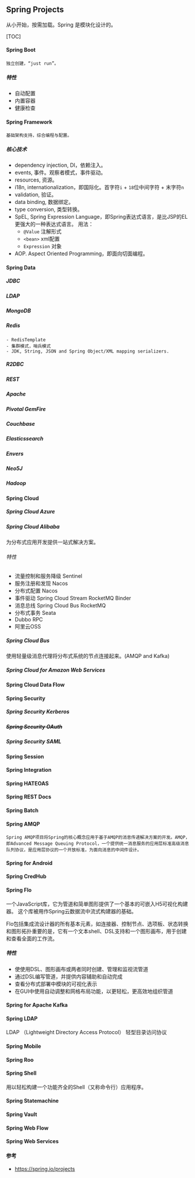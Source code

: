 Spring Projects
------------------------
从小开始，按需加载。Spring 是模块化设计的。



[TOC]

#### Spring Boot
	独立创建，“just run”。
##### 特性
  - 自动配置
  - 内置容器
  - 健康检查

#### Spring Framework
	基础架构支持，综合编程与配置。
##### 核心技术
 - dependency injection, 
   DI，依赖注入。
 - events,
   事件。观察者模式，事件驱动。
 - resources, 
   资源。
 - i18n, 
   internationalization，即国际化。首字符`i` + `18`位中间字符 + 末字符`n`
 - validation, 
   验证。
 - data binding, 
   数据绑定。
 - type conversion, 
   类型转换。
 - SpEL, 
   Spring Expression Language，即Spring表达式语言，是比JSP的EL更强大的一种表达式语言。 
    用法：
     - `@Value` 注解形式
     - `<bean>` xml配置
     - `Expression` 对象
 - AOP.
   Aspect Oriented Programming，即面向切面编程。
#### Spring Data
##### JDBC
##### LDAP
##### MongoDB
##### Redis
	- RedisTemplate
	- 集群模式，哨兵模式
	- JDK, String, JSON and Spring Object/XML mapping serializers.
##### R2DBC
##### REST
##### Apache
##### Pivotal GemFire
##### Couchbase
##### Elasticssearch
##### Envers
##### Neo5J
##### Hadoop

#### Spring Cloud
##### Spring Cloud Azure
##### Spring Cloud Alibaba
为分布式应用开发提供一站式解决方案。

###### 特性
 - 流量控制和服务降级
   Sentinel
 - 服务注册和发现
   Nacos
 - 分布式配置
   Nacos
 - 事件驱动
   Spring Cloud Stream RocketMQ Binder
 - 消息总线
   Spring Cloud Bus RocketMQ
 -  分布式事务
   Seata
 -  Dubbo RPC
 -  阿里云OSS

##### Spring Cloud Bus
使用轻量级消息代理将分布式系统的节点连接起来。(AMQP and Kafka)

##### Spring Cloud for Amazon Web Services

#### Spring Cloud Data Flow
#### Spring Security
##### Spring Security Kerberos
##### ~~Spring Security OAuth~~

##### Spring Security SAML
#### Spring Session

#### Spring Integration

#### Spring HATEOAS
#### Spring REST Docs
#### Spring Batch
#### Spring AMQP

	Spring AMQP项目将Spring的核心概念应用于基于AMQP的消息传递解决方案的开发。AMQP，即Advanced Message Queuing Protocol，一个提供统一消息服务的应用层标准高级消息队列协议，是应用层协议的一个开放标准，为面向消息的中间件设计。
#### Spring for Android
#### Spring CredHub
#### Spring Flo
一个JavaScript库，它为管道和简单图形提供了一个基本的可嵌入H5可视化构建器。
这个库被用作Spring云数据流中流式构建器的基础。

Flo包括集成流设计器的所有基本元素，如连接器、控制节点、选项板、状态转换和图形拓扑重要的是，它有一个文本shell、DSL支持和一个图形画布，用于创建和查看全面的工作流。

##### 特性
 - 使使用DSL、图形画布或两者同时创建、管理和监视流管道
 - 通过DSL编写管道，并提供内容辅助和自动完成
 - 查看分布式部署中模块的可视化表示
 - 在GUI中使用自动调整和网格布局功能，以更轻松，更高效地组织管道

#### Spring for Apache Kafka
#### Spring LDAP
LDAP （Lightweight Directory Access Protocol） 轻型目录访问协议

#### Spring Mobile
#### Spring Roo
#### Spring Shell
用以轻松构建一个功能齐全的Shell（又称命令行）应用程序。

#### Spring Statemachine
#### Spring Vault
#### Spring Web Flow
#### Spring Web Services

#### 参考
 - https://spring.io/projects
